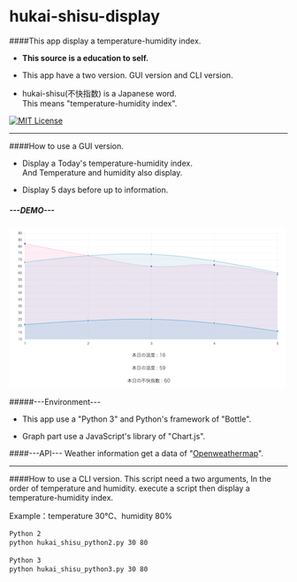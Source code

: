 # hukai-shisu-display
####This app display a temperature-humidity index.
* **This source is a education to self.**<br>

* This app have a two version.
GUI version and CLI version.

* hukai-shisu(不快指数) is a Japanese word.<br>
This means "temperature-humidity index".


[![MIT License](http://img.shields.io/badge/license-MIT-blue.svg?style=flat)](./LICENSE)



-----
####How to use a GUI version.
* Display a Today's temperature-humidity index.<br>
And Temperature and humidity also display.

* Display 5 days before up to information.


##### ---DEMO---

![デモ画面](./image/demo.png)

#####---Environment---

* This app use a "Python 3" and Python's framework of "Bottle".

* Graph part use a JavaScript's library of "Chart.js".


####---API---
Weather information get a data of "[Openweathermap](http://openweathermap.org/)".



-------

####How to use a CLI version.
This script need a two arguments, In the order of temperature and humidity.
execute a script then display a temperature-humidity index.

Example：temperature 30℃、humidity 80%

	
	Python 2
	python hukai_shisu_python2.py 30 80
	
	Python 3
	python hukai_shisu_python3.py 30 80
	

